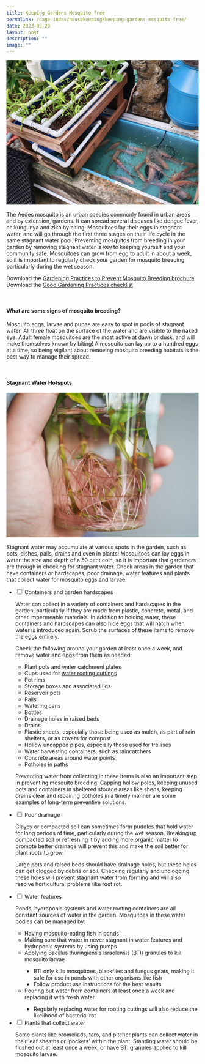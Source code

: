 ```yaml
---
title: Keeping Gardens Mosquito free
permalink: /page-index/housekeeping/keeping-gardens-mosquito-free/
date: 2023-09-29
layout: post
description: ""
image: ""
---
```

<section>
	<img title="Fish that eat mosquito larvae in a garden water feature. Photo by Jacqueline Chua." src="/images/Horti%20techniques/Aquaponics_JacChua.jpg">
	<p>The Aedes mosquito is an urban species commonly found in urban areas and by extension, gardens. It can spread several diseases like dengue fever, chikungunya and zika by biting. Mosquitoes lay their eggs in stagnant water, and will go through the first three stages on their life cycle in the same stagnant water pool. Preventing mosquitos from breeding in your garden by removing stagnant water is key to keeping yourself and your community safe. Mosquitoes can grow from egg to adult in about a week, so it is important to regularly check your garden for mosquito breeding, particularly during the wet season.</p>
	<p>Download the <a href="https://www.nparks.gov.sg/-/media/nparks-real-content/gardening/gardening-resources/garden-etiquette/gardening-practices-to-prevent-mosquito-breeding-(readable)-1.ashx#:~:text=prevent%20mosquitoes%20from%20breeding.&amp;text=Remove%20stagnant%20water%20that%20accumulates,that%20may%20stick%20to%20them.&amp;text=Clear%20fallen%20leaves%20regularly%20as,water%20and%20clog%20up%20drains.">Gardening Practices to Prevent Mosquito Breeding brochure</a>
<br>
Download the <a href="https://www.nparks.gov.sg/-/media/nparks-real-content/gardening/gardening-resources/garden-etiquette/good-gardening-practices.ashx">Good Gardening Practices checklist</a></p>
	<br>
</section>

<section>
	<h4>What are some signs of mosquito breeding?</h4>
	<p>Mosquito eggs, larvae and pupae are easy to spot in pools of stagnant water. All three float on the surface of the water and are visible to the naked eye. Adult female mosquitoes are the most active at dawn or dusk, and will make themselves known by biting! A mosquito can lay up to a hundred eggs at a time, so being vigilant about removing mosquito breeding habitats is the best way to manage their spread.</p>
	<br>
</section>

<section>
	<h4>Stagnant Water Hotspots</h4>
	<img title="Laksa rooting in water. Photo by Jacqueline Chua." src="/images/Horti%20techniques/WaterRooting_JacChua.jpg">
	<p>Stagnant water may accumulate at various spots in the garden, such as pots, dishes, pails, drains and even in plants! Mosquitoes can lay eggs in water the size and depth of a 50 cent coin, so it is important that gardeners are through in checking for stagnant water. Check areas in the garden that have containers or hardscapes, poor drainage, water features and plants that collect water for mosquito eggs and larvae.</p>
	<ul class="jekyllcodex_accordion">
		<li><input type="checkbox" id="accordion1">
		<label for="accordion1">Containers and garden hardscapes</label><div>
			<p>Water can collect in a variety of containers and hardscapes in the garden, particularly if they are made from plastic, concrete, metal, and other impermeable materials. In addition to holding water, these containers and hardscapes can also hide eggs that will hatch when water is introduced again. Scrub the surfaces of these items to remove the eggs entirely.</p>
			<p>Check the following around your garden at least once a week, and remove water and eggs from them as needed:</p>
			<ul>
				<li>Plant pots and water catchment plates</li>
				<li>Cups used for <a href="/page-index/horticulture-techniques/propagating-by-cuttings/">water rooting cuttings</a></li>
				<li>Pot rims</li>
				<li>Storage boxes and associated lids</li>
				<li>Reservoir pots</li>
				<li>Pails</li>
				<li>Watering cans</li>
				<li>Bottles</li>
				<li>Drainage holes in raised beds</li>
				<li>Drains</li>
				<li>Plastic sheets, especially those being used as mulch, as part of rain shelters, or as covers for compost</li>
				<li>Hollow uncapped pipes, especially those used for trellises</li>
				<li>Water harvesting containers, such as raincatchers</li>
				<li>Concrete areas around water points</li>
				<li>Potholes in paths</li>
			</ul>
			<p>Preventing water from collecting in these items is also an important step in preventing mosquito breeding. Capping hollow poles, keeping unused pots and containers in sheltered storage areas like sheds, keeping drains clear and repairing potholes in a timely manner are some examples of long-term preventive solutions.</p>
		</div></li>
		<li><input type="checkbox" id="accordion2">
		<label for="accordion2">Poor drainage</label><div>
			<p>Clayey or compacted soil can sometimes form puddles that hold water for long periods of time, particularly during the wet season. Breaking up compacted soil or refreshing it by adding more organic matter to promote better drainage will prevent this and make the soil better for plant roots to grow.</p>
			<p>Large pots and raised beds should have drainage holes, but these holes can get clogged by debris or soil. Checking regularly and unclogging these holes will prevent stagnant water from forming and will also resolve horticultural problems like root rot.</p>
		</div></li>
		<li><input type="checkbox" id="accordion3">
		<label for="accordion3">Water features</label><div>
			<p>Ponds, hydroponic systems and water rooting containers are all constant sources of water in the garden. Mosquitoes in these water bodies can be managed by:</p>
			<ul>
				<li>Having mosquito-eating fish in ponds</li>
				<li>Making sure that water in never stagnant in water features and hydroponic systems by using pumps</li>
				<li>Applying Bacillus thuringiensis israelensis (BTI) granules to kill mosquito larvae</li>
					<ul>
						<li>BTI only kills mosquitoes, blackflies and fungus gnats, making it safe for use in ponds with other organisms like fish</li>
						<li>Follow product use instructions for the best results</li>
					</ul>
				<li>Pouring out water from containers at least once a week and replacing it with fresh water</li>
					<ul>
						<li>Regularly replacing water for rooting cuttings will also reduce the likelihood of bacterial rot</li>
					</ul>
			</ul>
		</div></li>
		<li><input type="checkbox" id="accordion4">
		<label for="accordion4">Plants that collect water</label><div>
			<p>Some plants like bromeliads, taro, and pitcher plants can collect water in their leaf sheaths or ‘pockets’ within the plant. Standing water should be flushed out at least once a week, or have BTI granules applied to kill mosquito larvae.</p>
		</div></li>
	</ul>
</section>
